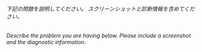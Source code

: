 ###### 下記の問題を説明してください。 スクリーンショットと診断情報を含めてください。
###### Describe the problem you are having below. Please include a screenshot and the diagnostic information.
